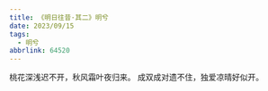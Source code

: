 ```yaml
---
title: 《明日往昔·其二》明兮
date: 2023/09/15
tags:
  - 明兮
abbrlink: 64520
---
```

桃花深浅迟不开，秋风霜叶夜归来。
成双成对遗不住，独爱凉晴好似开。
